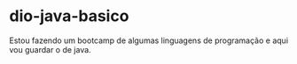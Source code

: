 # dio-java-basico
Estou fazendo um bootcamp de algumas linguagens de programação e aqui vou guardar o de java.
